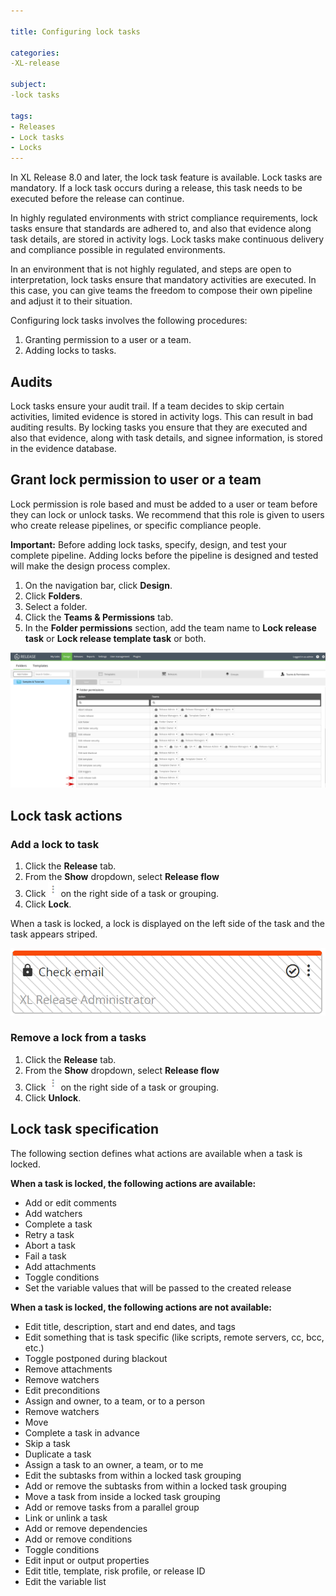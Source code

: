 ```yaml
---

title: Configuring lock tasks

categories:
-XL-release

subject:
-lock tasks

tags:
- Releases
- Lock tasks
- Locks
---
```


In XL Release 8.0 and later, the lock task feature is available. Lock tasks are mandatory. If a lock task occurs during a release, this task needs to be executed before the release can continue.

In highly regulated environments with strict compliance requirements, lock tasks ensure that standards are adhered to, and also that evidence along task details, are stored in activity logs. Lock tasks make continuous delivery and compliance possible in regulated environments.

In an environment that is not highly regulated, and steps are open to interpretation, lock tasks ensure that mandatory activities are executed. In this case, you can give teams the freedom to compose their own pipeline and adjust it to their situation.

Configuring lock tasks involves the following procedures:
1. Granting permission to a user or a team.
1. Adding locks to tasks.

## Audits
Lock tasks ensure your audit trail. If a team decides to skip certain activities, limited evidence is stored in activity logs. This can result in bad auditing results.
By locking tasks you ensure that they are executed and also that evidence, along with task details, and signee information, is stored in the evidence database.

## Grant lock permission to user or a team
Lock permission is role based and must be added to a user or team before they can lock or unlock tasks. We recommend that this role is given to users who create release pipelines, or specific compliance people.

**Important:** Before adding lock tasks, specify, design, and test your complete pipeline. Adding locks before the pipeline is designed and tested will make the design process complex.

  1. On the navigation bar, click **Design**.
  2. Click **Folders**.
  3. Select a folder.
  4. Click the **Teams & Permissions** tab.
  5. In the **Folder permissions** section, add the team name to **Lock release task** or **Lock release template task** or both.

  ![Lock permissions](../images/lock-permissions.png)

## Lock task actions

### Add a lock to task

1. Click the **Release** tab.
2. From the **Show** dropdown, select **Release flow**
3. Click ![menu button](../images/menuBtn.png) on the right side of a task or grouping.
2. Click **Lock**.

When a task is locked, a lock is displayed on the left side of the task and the task appears striped.       

![Locked task example](../images/locked-task.png)


### Remove a lock from a tasks
1. Click the **Release** tab.
2. From the **Show** dropdown, select **Release flow**
3. Click ![menu button](../images/menuBtn.png) on the right side of a task or grouping.
2. Click **Unlock**.

## Lock task specification
The following section defines what actions are available when a task is locked.

**When a task is locked, the following actions are available:**
- Add or edit comments
- Add watchers  
- Complete a task  
- Retry a task
- Abort a task
- Fail a task
- Add attachments
- Toggle conditions
- Set the variable values that will be passed to the created release

**When a task is locked, the following actions are not available:**
- Edit title, description, start and end dates, and tags    
- Edit something that is task specific (like scripts, remote servers, cc, bcc, etc.)    
- Toggle postponed during blackout
- Remove attachments   
- Remove watchers
- Edit preconditions  
- Assign and owner, to a team, or to a person
- Remove watchers  
- Move  
- Complete a task in advance
- Skip a task
- Duplicate a task
- Assign a task to an owner, a team, or to me
- Edit the subtasks from within a locked task grouping
- Add or remove the subtasks from within a locked task grouping
- Move a task from inside a locked task grouping
- Add or remove tasks from a parallel group
- Link or unlink a task
- Add or remove dependencies
- Add or remove conditions
- Toggle conditions
- Edit input or output properties
- Edit title, template, risk profile, or release ID
- Edit the variable list

